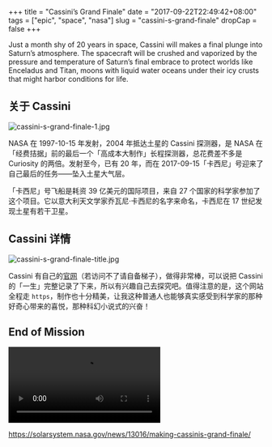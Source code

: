 +++
title = "Cassini’s Grand Finale"
date = "2017-09-22T22:49:42+08:00"
tags = ["epic", "space", "nasa"]
slug = "cassini-s-grand-finale"
dropCap = false
+++

Just a month shy of 20 years in space, Cassini will makes a final plunge into Saturn’s atmosphere. The spacecraft will be crushed and vaporized by the pressure and temperature of Saturn’s final embrace to protect worlds like Enceladus and Titan, moons with liquid water oceans under their icy crusts that might harbor conditions for life.

## 关于 Cassini

![cassini-s-grand-finale-1.jpg](/images/cassini-s-grand-finale-1.jpg "太阳系")

NASA 在 1997-10-15 年发射，2004 年抵达土星的 Cassini 探测器，是 NASA 在「经费拮据」前的最后一个「高成本大制作」长程探测器，总花费差不多是 Curiosity 的两倍。发射至今，已有 20 年，而在 2017-09-15「卡西尼」号迎来了自己最后的任务——坠入土星大气层。

「卡西尼」号飞船是耗资 39 亿美元的国际项目，来自 27 个国家的科学家参加了这个项目。它以意大利天文学家乔瓦尼·卡西尼的名字来命名，卡西尼在 17 世纪发现土星有若干卫星。

## Cassini 详情

![cassini-s-grand-finale-title.jpg](/images/cassini-s-grand-finale-title.jpg "「卡西尼」的官网")

Cassini 有自己的[官网](https://saturn.jpl.nasa.gov/)（若访问不了请自备梯子），做得非常棒，可以说把 Cassini 的「一生」完整记录了下来，所以有兴趣自己去探究吧。值得注意的是，这个网站全程走 `https`，制作也十分精美，让我这种普通人也能够真实感受到科学家的那种好奇心带来的喜悦，那种科幻小说式的兴奋！

## End of Mission

![cassini-s-grand-finale.mp4](/videos/cassini-s-grand-finale.mp4)

https://solarsystem.nasa.gov/news/13016/making-cassinis-grand-finale/
